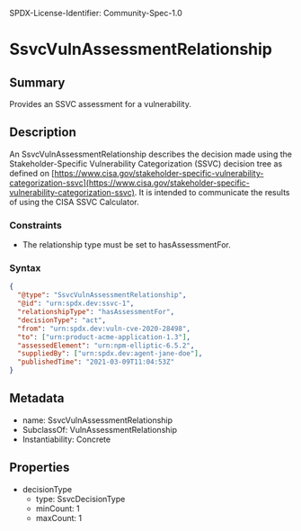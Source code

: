 SPDX-License-Identifier: Community-Spec-1.0

# SsvcVulnAssessmentRelationship

## Summary

Provides an SSVC assessment for a vulnerability.

## Description

An SsvcVulnAssessmentRelationship describes the decision made using the
Stakeholder-Specific Vulnerability Categorization (SSVC) decision tree as
defined on [https://www.cisa.gov/stakeholder-specific-vulnerability-categorization-ssvc](https://www.cisa.gov/stakeholder-specific-vulnerability-categorization-ssvc).
It is intended to communicate the results of using the CISA SSVC Calculator.

### Constraints

- The relationship type must be set to hasAssessmentFor.

### Syntax

```json
{
  "@type": "SsvcVulnAssessmentRelationship",
  "@id": "urn:spdx.dev:ssvc-1",
  "relationshipType": "hasAssessmentFor",
  "decisionType": "act",
  "from": "urn:spdx.dev:vuln-cve-2020-28498",
  "to": ["urn:product-acme-application-1.3"],
  "assessedElement": "urn:npm-elliptic-6.5.2",
  "suppliedBy": ["urn:spdx.dev:agent-jane-doe"],
  "publishedTime": "2021-03-09T11:04:53Z"
}
```

## Metadata

- name: SsvcVulnAssessmentRelationship
- SubclassOf: VulnAssessmentRelationship
- Instantiability: Concrete

## Properties

- decisionType
  - type: SsvcDecisionType
  - minCount: 1
  - maxCount: 1
